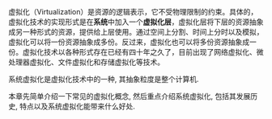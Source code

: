 虚拟化（Virtualization）是资源的逻辑表示，它不受物理限制的约束。具体的，虚拟化技术的实现形式是在**系统**中加入一个**虚拟化层**，虚拟化层将下层的资源抽象成另一种形式的资源，提供给上层使用。通过空间上分割、时间上分时以及模拟，虚拟化可以将一份资源抽象成多份。反过来，虚拟化也可以将多份资源抽象成一份。虚拟化技术以各种形式存在已经有四十年之久了，目前出现了网络虚拟化、微处理器虚拟化、文件虚拟化和存储虚拟化等技术。

系统虚拟化是虚拟化技术中的一种, 其抽象粒度是整个计算机.

本章先简单介绍一下常见的虚拟化概念, 然后重点介绍系统虚拟化, 包括其发展历史, 特点以及系统虚拟化能带来什么好处.